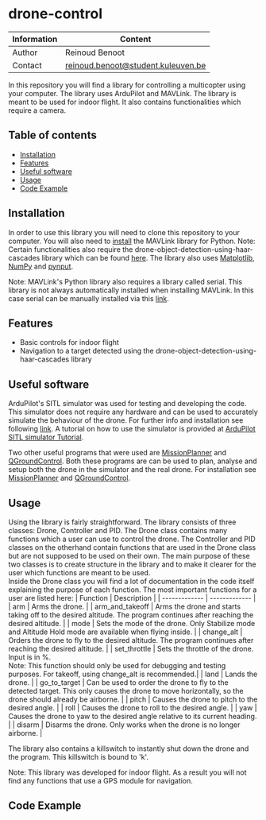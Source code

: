 # drone-control
| Information  | Content |
| ------------- | ------------- |
| Author  | Reinoud Benoot  |
| Contact  | reinoud.benoot@student.kuleuven.be  |

In this repository you will find a library for controlling a multicopter using your computer. The library uses ArduPilot and MAVLink. The library is meant to be used for indoor flight. It also contains functionalities which require a camera.

## Table of contents
- [Installation](#Installation)
- [Features](#Features)
- [Useful software](#Useful-software)
- [Usage](#Usage)
- [Code Example](#Code-Example)

## Installation
In order to use this library you will need to clone this repository to your computer. You will also need to [install](https://mavlink.io/en/getting_started/installation.html) the MAVLink library for Python. Note: Certain functionalities also require the drone-object-detection-using-haar-cascades library which can be found [here](https://github.com/thomassabbe/drone-object-detection-using-haar-cascades). The library also uses [Matplotlib](https://matplotlib.org/stable/users/installing.html), [NumPy](https://numpy.org/install/) and [pynput](https://pypi.org/project/pynput/).

Note: MAVLink's Python library also requires a library called serial. This library is not always automatically installed when installing MAVLink. In this case serial can be manually installed via this [link](https://pypi.org/project/serial/).

## Features
- Basic controls for indoor flight
- Navigation to a target detected using the drone-object-detection-using-haar-cascades library

## Useful software
ArduPilot's SITL simulator was used for testing and developing the code. This simulator does not require any hardware and can be used to accurately simulate the behaviour of the drone. For further info and installation see following [link](https://ardupilot.org/dev/docs/sitl-simulator-software-in-the-loop.html). A tutorial on how to use the simulator is provided at [ArduPilot SITL simulator Tutorial](https://ardupilot.org/dev/docs/copter-sitl-mavproxy-tutorial.html).

Two other useful programs that were used are [MissionPlanner](https://ardupilot.org/planner/docs/mission-planner-overview.html) and [QGroundControl](http://qgroundcontrol.com/). Both these programs are can be used to plan, analyse and setup both the drone in the simulator and the real drone. For installation see [MissionPlanner](https://ardupilot.org/planner/docs/mission-planner-installation.html) and [QGroundControl](https://docs.qgroundcontrol.com/master/en/getting_started/download_and_install.html).

## Usage
Using the library is fairly straightforward. The library consists of three classes: Drone, Controller and PID. The Drone class contains many functions which a user can use to control the drone. The Controller and PID classes on the otherhand contain functions that are used in the Drone class but are not supposed to be used on their own. The main purpose of these two classes is to create structure in the library and to make it clearer for the user which functions are meant to be used.\
Inside the Drone class you will find a lot of documentation in the code itself explaining the purpose of each function. The most important functions for a user are listed here:
| Function  | Description |
| ------------- | ------------- |
| arm  | Arms the drone.  |
| arm_and_takeoff  | Arms the drone and starts taking off to the desired altitude. The program continues after reaching the desired altitude.  |
| mode  | Sets the mode of the drone. Only Stabilize mode and Altitude Hold mode are available when flying inside.  |
| change_alt  | Orders the drone to fly to the desired altitude. The program continues after reaching the desired altitude.  |
| set_throttle  | Sets the throttle of the drone. Input is in %. <br /> Note: This function should only be used for debugging and testing purposes. For takeoff, using change_alt is recommended.|
| land  | Lands the drone.  |
| go_to_target  | Can be used to order the drone to fly to the detected target. This only causes the drone to move horizontally, so the drone should already be airborne.  |
| pitch  | Causes the drone to pitch to the desired angle.  |
| roll  | Causes the drone to roll to the desired angle.  |
| yaw  | Causes the drone to yaw to the desired angle relative to its current heading.  |
| disarm  | Disarms the drone. Only works when the drone is no longer airborne.  |

The library also contains a killswitch to instantly shut down the drone and the program. This killswitch is bound to 'k'.

Note: This library was developed for indoor flight. As a result you will not find any functions that use a GPS module for navigation.

## Code Example

